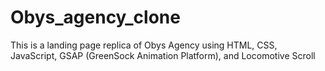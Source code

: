 # Obys_agency_clone
This is a landing page replica of Obys Agency using HTML, CSS, JavaScript, GSAP (GreenSock Animation Platform), and Locomotive Scroll
